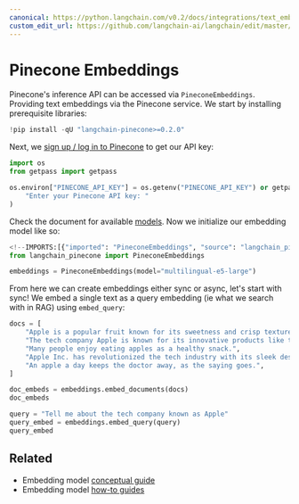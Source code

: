 ```yaml
---
canonical: https://python.langchain.com/v0.2/docs/integrations/text_embedding/pinecone/
custom_edit_url: https://github.com/langchain-ai/langchain/edit/master/docs/docs/integrations/text_embedding/pinecone.ipynb
---
```


# Pinecone Embeddings

Pinecone's inference API can be accessed via `PineconeEmbeddings`. Providing text embeddings via the Pinecone service. We start by installing prerequisite libraries:

```python
!pip install -qU "langchain-pinecone>=0.2.0" 
```

Next, we [sign up / log in to Pinecone](https://app.pinecone.io) to get our API key:

```python
import os
from getpass import getpass

os.environ["PINECONE_API_KEY"] = os.getenv("PINECONE_API_KEY") or getpass(
    "Enter your Pinecone API key: "
)
```

Check the document for available [models](https://docs.pinecone.io/models/overview). Now we initialize our embedding model like so:

```python
<!--IMPORTS:[{"imported": "PineconeEmbeddings", "source": "langchain_pinecone", "docs": "https://api.python.langchain.com/en/latest/embeddings/langchain_pinecone.embeddings.PineconeEmbeddings.html", "title": "Pinecone Embeddings"}]-->
from langchain_pinecone import PineconeEmbeddings

embeddings = PineconeEmbeddings(model="multilingual-e5-large")
```

From here we can create embeddings either sync or async, let's start with sync! We embed a single text as a query embedding (ie what we search with in RAG) using `embed_query`:

```python
docs = [
    "Apple is a popular fruit known for its sweetness and crisp texture.",
    "The tech company Apple is known for its innovative products like the iPhone.",
    "Many people enjoy eating apples as a healthy snack.",
    "Apple Inc. has revolutionized the tech industry with its sleek designs and user-friendly interfaces.",
    "An apple a day keeps the doctor away, as the saying goes.",
]
```

```python
doc_embeds = embeddings.embed_documents(docs)
doc_embeds
```

```python
query = "Tell me about the tech company known as Apple"
query_embed = embeddings.embed_query(query)
query_embed
```

## Related

- Embedding model [conceptual guide](/docs/concepts/#embedding-models)
- Embedding model [how-to guides](/docs/how_to/#embedding-models)